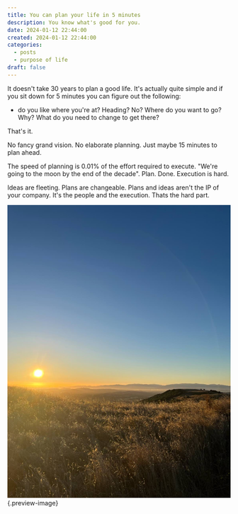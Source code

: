 ```yaml
---
title: You can plan your life in 5 minutes
description: You know what's good for you.
date: 2024-01-12 22:44:00
created: 2024-01-12 22:44:00
categories:
  - posts
  - purpose of life
draft: false
---
```

It doesn't take 30 years to plan a good life. It's actually quite simple and if you sit down for 5 minutes you can figure out the following:

- do you like where you're at? Heading? No? Where do you want to go? Why? What do you need to change to get there?

That's it. 

No fancy grand vision. No elaborate planning. Just maybe 15 minutes to plan ahead. 

The speed of planning is 0.01% of the effort required to execute. "We're going to the moon by the end of the decade". Plan. Done. Execution is hard. 

Ideas are fleeting. Plans are changeable. Plans and ideas aren't the IP of your company. It's the people and the execution. Thats the hard part. 

![We've been to the moon. Now let's go to the sun. ](../img/photo-sunrise-on-hike.jpeg){.preview-image}

